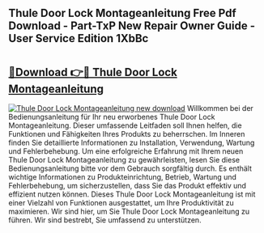 ## Thule Door Lock Montageanleitung Free Pdf Download - Part-TxP New Repair Owner Guide - User Service Edition 1XbBc

# <h2><a href="http://df6ak6v.blite.top/?on=Thule+Door+Lock+Montageanleitung">🔗Download 👉🔴 Thule Door Lock Montageanleitung</a></h2>

[![Thule Door Lock Montageanleitung new download](https://i.imgur.com/lujVjoI.png)](http://df6ak6v.blite.top/?on=Thule+Door+Lock+Montageanleitung)
Willkommen bei der Bedienungsanleitung für Ihr neu erworbenes Thule Door Lock Montageanleitung. Dieser umfassende Leitfaden soll Ihnen helfen, die Funktionen und Fähigkeiten Ihres Produkts zu beherrschen. Im Inneren finden Sie detaillierte Informationen zu Installation, Verwendung, Wartung und Fehlerbehebung. Um eine erfolgreiche Erfahrung mit Ihrem neuen Thule Door Lock Montageanleitung zu gewährleisten, lesen Sie diese Bedienungsanleitung bitte vor dem Gebrauch sorgfältig durch. Es enthält wichtige Informationen zu Produkteinrichtung, Betrieb, Wartung und Fehlerbehebung, um sicherzustellen, dass Sie das Produkt effektiv und effizient nutzen können. Dieses Thule Door Lock Montageanleitung ist mit einer Vielzahl von Funktionen ausgestattet, um Ihre Produktivität zu maximieren. Wir sind hier, um Sie Thule Door Lock Montageanleitung zu führen. Wir sind bestrebt, Sie umfassend zu unterstützen.
